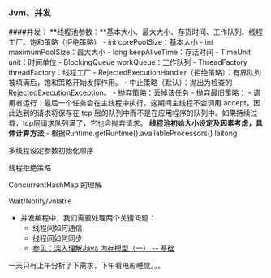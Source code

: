 ### Jvm、并发
####并发：
**线程池参数：**基本大小、最大大小、存货时间、工作队列、线程工厂、饱和策略（拒绝策略）
	- int corePoolSize：基本大小
	- int maximumPoolSize：最大大小
	- long keepAliveTime：存活时间
	- TimeUnit unit：时间单位
	- BlockingQueue<Runnable> workQueue：工作队列
	- ThreadFactory threadFactory：线程工厂
	- RejectedExecutionHandler（拒绝策略）：有界队列被填满后，饱和策略开始发挥作用。
		- 中止策略（默认）：抛出为检查的 RejectedExecutionException。
		- 抛弃策略：丢掉该任务
		- 抛弃最旧策略：
		- 调用者运行：最后一个任务会在主线程中执行。这期间主线程不会调用 accept，因此达到的请求将保存在 tcp 层的队列中而不是在应用程序的队列中。如果持续过载，tcp层请求队列满了，它也会抛弃请求。
**线程池初始大小设定及因素考虑，具体计算方法**
	- 根据Runtime.getRuntime().availableProcessors() laitong

多线程设定参数初始化顺序

线程拒绝策略

ConcurrentHashMap 的理解

Wait/Notify/volatile
- 并发编程中，我们需要处理两个关键问题：
	- 线程间如何通信
	- 线程间如何同步
	- [参见：深入理解Java 内存模型（一） -- 基础](http://www.infoq.com/cn/articles/java-memory-model-1)
	
一天只有上午分析了下需求，下午看电影睡觉。。。